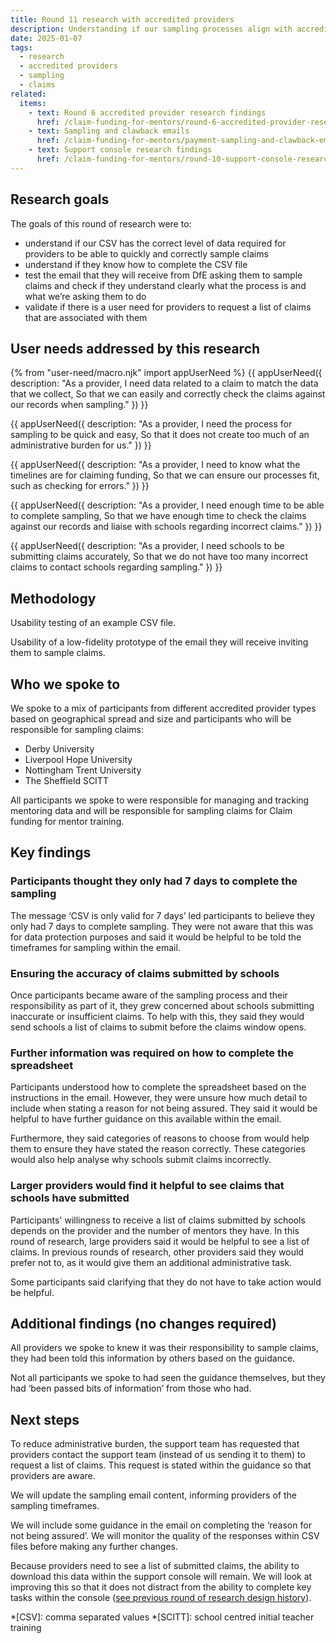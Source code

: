```yaml
---
title: Round 11 research with accredited providers
description: Understanding if our sampling processes align with accredited providers’ needs and expectations
date: 2025-01-07
tags:
  - research
  - accredited providers
  - sampling
  - claims
related:
  items:
    - text: Round 6 accredited provider research findings
      href: /claim-funding-for-mentors/round-6-accredited-provider-research-findings/
    - text: Sampling and clawback emails
      href: /claim-funding-for-mentors/payment-sampling-and-clawback-emails/
    - text: Support console research findings
      href: /claim-funding-for-mentors/round-10-support-console-research-findings/
---
```


## Research goals

The goals of this round of research were to:

- understand if our CSV has the correct level of data required for providers to be able to quickly and correctly sample claims
- understand if they know how to complete the CSV file
- test the email that they will receive from DfE asking them to sample claims and check if they understand clearly what the process is and what we’re asking them to do
- validate if there is a user need for providers to request a list of claims that are associated with them

## User needs addressed by this research

{% from "user-need/macro.njk" import appUserNeed %}
{{ appUserNeed({
  description: "As a provider,
  I need data related to a claim to match the data that we collect,
 So that we can easily and correctly check the claims against our records when sampling."
}) }}

{{ appUserNeed({
  description: "As a provider,
  I need the process for sampling to be quick and easy,
  So that it does not create too much of an administrative burden for us."
}) }}

{{ appUserNeed({
  description: "As a provider,
I need to know what the timelines are for claiming funding,
So that we can ensure our processes fit, such as checking for errors."
}) }}

{{ appUserNeed({
  description: "As a provider,
  I need enough time to be able to complete sampling,
  So that we have enough time to check the claims against our records and liaise with schools regarding incorrect claims."
}) }}

{{ appUserNeed({
  description: "As a provider,
  I need schools to be submitting claims accurately,
  So that we do not have too many incorrect claims to contact schools regarding sampling."
}) }}

## Methodology

Usability testing of an example CSV file.

Usability of a low-fidelity prototype of the email they will receive inviting them to sample claims.

## Who we spoke to

We spoke to a mix of participants from different accredited provider types based on geographical spread and size and participants who will be responsible for sampling claims:

- Derby University
- Liverpool Hope University
- Nottingham Trent University
- The Sheffield SCITT

All participants we spoke to were responsible for managing and tracking mentoring data and will be responsible for sampling claims for Claim funding for mentor training.

## Key findings

### Participants thought they only had 7 days to complete the sampling

The message ‘CSV is only valid for 7 days’ led participants to believe they only had 7 days to complete sampling. They were not aware that this was for data protection purposes and said it would be helpful to be told the timeframes for sampling within the email.

### Ensuring the accuracy of claims submitted by schools

Once participants became aware of the sampling process and their responsibility as part of it, they grew concerned about schools submitting inaccurate or insufficient claims. To help with this, they said they would send schools a list of claims to submit before the claims window opens.

### Further information was required on how to complete the spreadsheet

Participants understood how to complete the spreadsheet based on the instructions in the email. However, they were unsure how much detail to include when stating a reason for not being assured. They said it would be helpful to have further guidance on this available within the email.

Furthermore, they said categories of reasons to choose from would help them to ensure they have stated the reason correctly. These categories would also help analyse why schools submit claims incorrectly.

### Larger providers would find it helpful to see claims that schools have submitted

Participants' willingness to receive a list of claims submitted by schools depends on the provider and the number of mentors they have. In this round of research, large providers said it would be helpful to see a list of claims. In previous rounds of research, other providers said they would prefer not to, as it would give them an additional administrative task.

Some participants said clarifying that they do not have to take action would be helpful.

## Additional findings (no changes required)

All providers we spoke to knew it was their responsibility to sample claims, they had been told this information by others based on the guidance.

Not all participants we spoke to had seen the guidance themselves, but they had ‘been passed bits of information’ from those who had.

## Next steps

To reduce administrative burden, the support team has requested that providers contact the support team (instead of us sending it to them) to request a list of claims. This request is stated within the guidance so that providers are aware.

We will update the sampling email content, informing providers of the sampling timeframes.

We will include some guidance in the email on completing the ‘reason for not being assured’. We will monitor the quality of the responses within CSV files before making any further changes.

Because providers need to see a list of submitted claims, the ability to download this data within the support console will remain. We will look at improving this so that it does not distract from the ability to complete key tasks within the console ([see previous round of research design history](/claim-funding-for-mentors/round-10-support-console-research-findings/)).

*[CSV]: comma separated values
*[SCITT]: school centred initial teacher training

